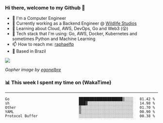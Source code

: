 ### Hi there, welcome to my Github 👋

- 📖 I'm a Computer Engineer
- 🔭 Currently working as a Backend Engineer @ [Wildlife Studios](https://wildlifestudios.com/)
- 🌱 Learning about Cloud, AWS, DevOps, Go and Web3 (😲)
- 🚀 Tech stack that I'm using: Go, AWS, Docker, Kubernetes and sometimes Python and Machine Learning
- 📫 How to reach me: [raphaelfp](https://linkedin.com/in/raphaelfp)
- 🏡 Based in Brazil

![](https://github.com/raphaelfp/gophers/blob/master/.thumb/animation/morning-coffee-3x.gif)

*Gopher image by [egonelbre](https://github.com/egonelbre/)*

### 📊 This week I spent my time on (WakaTime)

---

<!--START_SECTION:waka-->

```text
Go                                ████████████████████▒░░░░   81.42 %
sh                                ███▓░░░░░░░░░░░░░░░░░░░░░   14.98 %
Other                             ▒░░░░░░░░░░░░░░░░░░░░░░░░   01.70 %
YAML                              ▒░░░░░░░░░░░░░░░░░░░░░░░░   00.90 %
Protocol Buffer                   ░░░░░░░░░░░░░░░░░░░░░░░░░   00.38 %
```

<!--END_SECTION:waka-->
